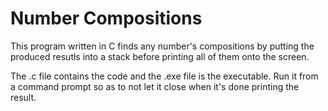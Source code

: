 # Number Compositions

This program written in C finds any number's compositions by putting the produced resutls into a stack before printing all of them onto the screen.

The .c file contains the code and the .exe file is the executable. Run it from a command prompt so as to not let it close when it's done printing the result.

